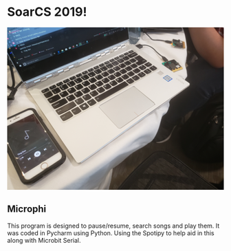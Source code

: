 # SoarCS 2019!

<!-- Note, the line below this one is what links to your screenshot, **DO NOT REMOVE** -->
![my_screenshot](./20190809_141159.jpg)

<!--
In this file, you should write a brief description of what your
project is, what you learned, and a simple screenshot of your work.

To add a screenshot, please replace `screenshot.png` with
your own screenshot.
-->

## Microphi
This program is designed to pause/resume, search songs and play them. It was coded in Pycharm using Python. Using the Spotipy to help aid in this along with Microbit Serial.
